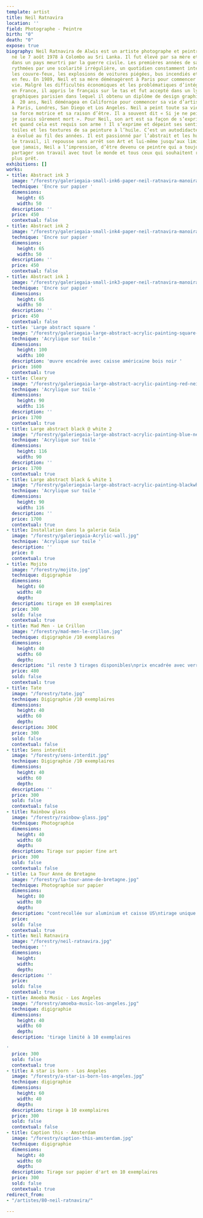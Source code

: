 ```yaml
---
template: artist
title: Neil Ratnavira
location: ''
field: Photographe - Peintre
birth: "0"
death: "0"
expose: true
biography: Neil Ratnavira de Alwis est un artiste photographe et peintre abstrait
  né le 7 août 1978 à Colombo au Sri Lanka. Il fut élevé par sa mère et grand-mère
  dans un pays meurtri par la guerre civile. Les premières années de sa vie furent
  rythmées par une scolarité irrégulière, un quotidien constamment interrompu par
  les couvre-feux, les explosions de voitures piégées, bus incendiés et immeubles
  en feu. En 1989, Neil et sa mère déménagèrent à Paris pour commencer une nouvelle
  vie. Malgré les difficultés économiques et les problématiques d’intégration sociale
  en France, il appris le français sur le tas et fut accepté dans un lycée d’arts
  graphiques parisien dans lequel il obtenu un diplôme de design graphique et d’Art.
  A  20 ans, Neil déménagea en Californie pour commencer sa vie d’artiste. Il a exposé
  à Paris, Londres, San Diego et Los Angeles. Neil a peint toute sa vie. Son art est
  sa force motrice et sa raison d’être. Il a souvent dit « Si je ne peignais pas,
  je serais sûrement mort ». Pour Neil, son art est sa façon de s’exprimer, son réconfort
  et quand cela est requis son arme ! Il s’exprime et dépeint ses sentiments via ses
  toiles et les textures de sa peinture à l’huile. C’est un autodidacte dont le style
  a évolué au fil des années. Il est passionné par l’abstrait et les humains derrière
  le travail, il repousse sans arrêt son Art et lui-même jusqu’aux limites ! Plus
  que jamais, Neil a l’impression, d’être devenu ce peintre qui a toujours souhaité
  partager son travail avec tout le monde et tous ceux qui souhaitent regarder de
  plus prêt.
exhibitions: []
works:
- title: Abstract ink 3
  image: "/forestry/galeriegaia-small-ink6-paper-neil-ratnavira-manoirart.jpg"
  technique: 'Encre sur papier '
  dimensions:
    height: 65
    width: 50
  description: ''
  price: 450
  contextual: false
- title: Abstract ink 2
  image: "/forestry/galeriegaia-small-ink4-paper-neil-ratnavira-manoirart.jpg"
  technique: 'Encre sur papier '
  dimensions:
    height: 65
    width: 50
  description: ''
  price: 450
  contextual: false
- title: Abstract ink 1
  image: "/forestry/galeriegaia-small-ink3-paper-neil-ratnavira-manoirart.jpg"
  technique: 'Encre sur papier '
  dimensions:
    height: 65
    width: 50
  description: ''
  price: 450
  contextual: false
- title: 'Large abstract square '
  image: "/forestry/galeriegaia-large-abstract-acrylic-painting-square-neil-ratnavira-manoirart.jpg"
  technique: 'Acrylique sur toile '
  dimensions:
    height: 100
    width: 100
  description: 'œuvre encadrée avec caisse américaine bois noir '
  price: 1600
  contextual: true
- title: Cleary
  image: "/forestry/galeriegaia-large-abstract-acrylic-painting-red-neil-ratnavira-manoirart.jpg"
  technique: 'Acrylique sur toile '
  dimensions:
    height: 90
    width: 116
  description: ''
  price: 1700
  contextual: true
- title: Large abstract black @ white 2
  image: "/forestry/galeriegaia-large-abstract-acrylic-painting-blue-neil-ratnavira-manoirart.jpg"
  technique: 'Acrylique sur toile '
  dimensions:
    height: 116
    width: 90
  description: ''
  price: 1700
  contextual: true
- title: Large abstract black & white 1
  image: "/forestry/galeriegaia-large-abstract-acrylic-painting-blackwhite-neil-ratnavira-manoirart.jpg"
  technique: 'Acrylique sur toile '
  dimensions:
    height: 90
    width: 116
  description: ''
  price: 1700
  contextual: true
- title: Installation dans la galerie Gaïa
  image: "/forestry/galeriegaia-Acrylic-wall.jpg"
  technique: 'Acrylique sur toile '
  description: ''
  price: 0
  contextual: true
- title: Mojito
  image: "/forestry/mojito.jpg"
  technique: digigraphie
  dimensions:
    height: 60
    width: 40
    depth: 
  description: tirage en 10 exemplaires
  price: 300
  sold: false
  contextual: true
- title: Mad Men - Le Crillon
  image: "/forestry/mad-men-le-crillon.jpg"
  technique: digigraphie /10 exemplaires
  dimensions:
    height: 40
    width: 60
    depth: 
  description: "il reste 3 tirages disponibles\nprix encadrée avec verre musée "
  price: 480
  sold: false
  contextual: true
- title: Tate
  image: "/forestry/tate.jpg"
  technique: Digigraphie /10 exemplaires
  dimensions:
    height: 40
    width: 60
    depth: 
  description: 300€
  price: 300
  sold: false
  contextual: false
- title: Sens interdit
  image: "/forestry/sens-interdit.jpg"
  technique: Digigraphie /10 exemplaires
  dimensions:
    height: 40
    width: 60
    depth: 
  description: ''
  price: 300
  sold: false
  contextual: false
- title: Rainbow glass
  image: "/forestry/rainbow-glass.jpg"
  technique: Photographie
  dimensions:
    height: 40
    width: 60
    depth: 
  description: Tirage sur papier fine art
  price: 300
  sold: false
  contextual: false
- title: La Tour Anne de Bretagne
  image: "/forestry/la-tour-anne-de-bretagne.jpg"
  technique: Photographie sur papier
  dimensions:
    height: 80
    width: 80
    depth: 
  description: "contrecollée sur aluminium et caisse US\ntirage unique \nvendu"
  price: 
  sold: false
  contextual: true
- title: Neil Ratnavira
  image: "/forestry/neil-ratnavira.jpg"
  technique: ''
  dimensions:
    height: 
    width: 
    depth: 
  description: ''
  price: 
  sold: false
  contextual: true
- title: Amoeba Music - Los Angeles
  image: "/forestry/amoeba-music-los-angeles.jpg"
  technique: digigraphie
  dimensions:
    height: 40
    width: 60
    depth: 
  description: 'tirage limité à 10 exemplaires

'
  price: 300
  sold: false
  contextual: true
- title: A star is born - Los Angeles
  image: "/forestry/a-star-is-born-los-angeles.jpg"
  technique: digigraphie
  dimensions:
    height: 60
    width: 40
    depth: 
  description: tirage à 10 exemplaires
  price: 300
  sold: false
  contextual: false
- title: Caption this - Amsterdam
  image: "/forestry/caption-this-amsterdam.jpg"
  technique: digigraphie
  dimensions:
    height: 40
    width: 60
    depth: 
  description: Tirage sur papier d'art en 10 exemplaires
  price: 300
  sold: false
  contextual: true
redirect_from:
- "/artistes/80-neil-ratnavira/"

---
```

